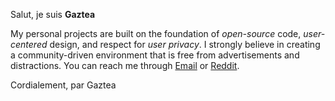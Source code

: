 Salut, je suis **Gaztea**

My personal projects are built on the foundation of *open-source* code, *user-centered* design, and respect for *user privacy*.  I strongly believe in creating a community-driven environment that is free from advertisements and distractions. You can reach me through [Email](heygaztea@proton.me) or [Reddit](https://www.reddit.com/user/heygaztea).

Cordialement, par Gaztea
